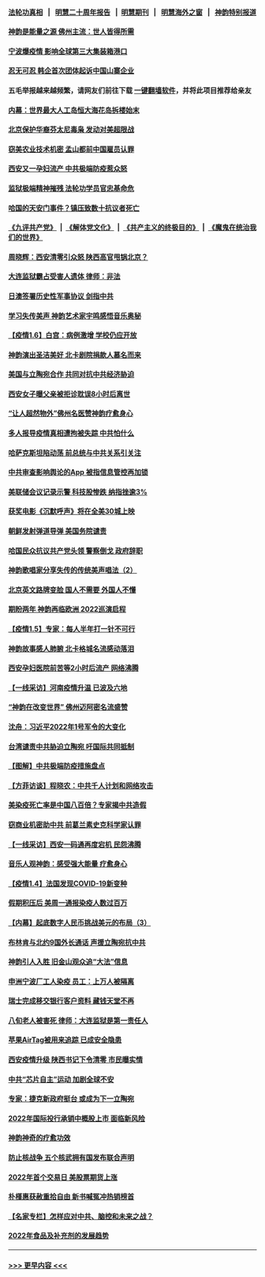 #### [法轮功真相](https://github.com/gfw-breaker/truth/blob/master/README.md?t=0) &nbsp;&nbsp;|&nbsp;&nbsp; [明慧二十周年报告](https://github.com/gfw-breaker/mh-reports/blob/master/README.md?t=0) &nbsp;&nbsp;|&nbsp;&nbsp;[明慧期刊](https://github.com/gfw-breaker/mh-qikan) &nbsp;&nbsp;|&nbsp;&nbsp; [明慧海外之窗](https://github.com/gfw-breaker/mh-news/blob/master/README.md?t=0) &nbsp;&nbsp;|&nbsp;&nbsp; [神韵特别报道](https://github.com/gfw-breaker/mh-news/blob/master/shenyun.md?t=0)
#### [神韵是能量之源 佛州主流：世人皆得所需](../pages/nf4514/n13487943.md?t=01071750) 
#### [宁波爆疫情 影响全球第三大集装箱港口](../pages/nf4514/n13487619.md?t=01071750) 
#### [忍无可忍 韩企首次团体起诉中国山寨企业](../pages/nf4514/n13487527.md?t=01071750) 
#### 五毛举报越来越频繁，请网友们前往下载 [一键翻墙软件](https://github.com/gfw-breaker/ssr-accounts)，并将此项目推荐给亲友
#### [内幕：世界最大人工岛恒大海花岛拆楼始末](../pages/nf4514/n13487429.md?t=01071750) 
#### [北京保护华裔芬太尼毒枭 发动对美超限战](../pages/nf4514/n13487256.md?t=01071750) 
#### [窃美农业技术机密 孟山都前中国雇员认罪](../pages/nf4514/n13487190.md?t=01071750) 
#### [西安又一孕妇流产 中共极端防疫惹众怒](../pages/nf4514/n13486795.md?t=01071750) 
#### [监狱极端精神摧残 法轮功学员官忠基命危](../pages/nf4514/n13486254.md?t=01071750) 
#### [哈国的天安门事件？镇压致数十抗议者死亡](../pages/nf4514/n13486715.md?t=01071750) 
#### [《九评共产党》](https://github.com/begood0513/9ping.md/blob/master/README.md) &nbsp;|&nbsp; [《解体党文化》](../../../../jtdwh.md/blob/master/README.md)  &nbsp;|&nbsp; [《共产主义的终极目的》](../../../../gczydzjmd.md/blob/master/README.md) &nbsp;|&nbsp; [《魔鬼在统治我们的世界》](../../../../mgztzwmdsj.md/blob/master/README.md) 
#### [周晓辉：西安清零引众怒 陕西高官甩锅北京？](../pages/nf4514/n13484627.md?t=01071750) 
#### [大连监狱霸占受害人遗体 律师：非法](../pages/nf4514/n13481295.md?t=01071750) 
#### [日澳签署历史性军事协议 剑指中共](../pages/nf4514/n13486451.md?t=01071750) 
#### [学习失传美声 神韵艺术家宇鸣感悟音乐奥秘](../pages/nf4514/n13470394.md?t=01071750) 
#### [【疫情1.6】白宫：病例激增 学校仍应开放](../pages/nf4514/n13485796.md?t=01071750) 
#### [神韵演出圣洁美好 北卡剧院捐款人慕名而来](../pages/nf4514/n13485816.md?t=01071750) 
#### [美国与立陶宛合作 共同对抗中共经济胁迫](../pages/nf4514/n13485590.md?t=01071750) 
#### [西安女子曝父亲被拒诊耽误8小时后离世](../pages/nf4514/n13485624.md?t=01071750) 
#### [“让人超然物外”佛州名医赞神韵疗愈身心](../pages/nf4514/n13485449.md?t=01071750) 
#### [多人报导疫情真相遭拘被失踪 中共怕什么](../pages/nf4514/n13484289.md?t=01071750) 
#### [哈萨克斯坦陷动荡 前总统与中共关系引关注](../pages/nf4514/n13484630.md?t=01071750) 
#### [中共审查影响舆论的App 被指信息管控再加锁](../pages/nf4514/n13484759.md?t=01071750) 
#### [美联储会议记录示警 科技股惨跌 纳指挫逾3%](../pages/nf4514/n13484813.md?t=01071750) 
#### [获奖电影《沉默呼声》将在全美30城上映](../pages/nf4514/n13483949.md?t=01071750) 
#### [朝鲜发射弹道导弹 美国务院谴责](../pages/nf4514/n13484291.md?t=01071750) 
#### [哈国民众抗议共产党头领 警察倒戈 政府辞职](../pages/nf4514/n13484274.md?t=01071750) 
#### [神韵歌唱家分享失传的传统美声唱法（2）](../pages/nf4514/n13484184.md?t=01071750) 
#### [北京英文路牌变脸 国人不需要 外国人不懂](../pages/nf4514/n13484069.md?t=01071750) 
#### [期盼两年 神韵再临欧洲 2022巡演启程](../pages/nf4514/n13484097.md?t=01071750) 
#### [【疫情1.5】专家：每人半年打一针不可行](../pages/nf4514/n13483259.md?t=01071750) 
#### [神韵故事感人肺腑 北卡格城名流感动落泪](../pages/nf4514/n13483252.md?t=01071750) 
#### [西安孕妇医院前苦等2小时后流产 网络沸腾](../pages/nf4514/n13482531.md?t=01071750) 
#### [【一线采访】河南疫情升温 已波及六地](../pages/nf4514/n13483086.md?t=01071750) 
#### [“神韵在改变世界” 佛州迈阿密名流盛赞](../pages/nf4514/n13482949.md?t=01071750) 
#### [沈舟：习近平2022年1号军令的大变化](../pages/nf4514/n13482815.md?t=01071750) 
#### [台湾谴责中共胁迫立陶宛 吁国际共同抵制](../pages/nf4514/n13480892.md?t=01071750) 
#### [【图解】中共极端防疫措施盘点](../pages/nf4514/n13482429.md?t=01071750) 
#### [【方菲访谈】程晓农：中共千人计划和网络攻击](../pages/nf4514/n13481553.md?t=01071750) 
#### [美染疫死亡率是中国八百倍？专家揭中共造假](../pages/nf4514/n13481925.md?t=01071750) 
#### [窃商业机密助中共 前葛兰素史克科学家认罪](../pages/nf4514/n13481789.md?t=01071750) 
#### [【一线采访】西安一码通再度宕机 民怨沸腾](../pages/nf4514/n13481570.md?t=01071750) 
#### [音乐人观神韵：感受强大能量 疗愈身心](../pages/nf4514/n13476958.md?t=01071750) 
#### [【疫情1.4】法国发现COVID-19新变种](../pages/nf4514/n13480780.md?t=01071750) 
#### [假期积压后 美周一通报染疫人数过百万](../pages/nf4514/n13480750.md?t=01071750) 
#### [【内幕】起底数字人民币挑战美元的布局（3）](../pages/nf4514/n13475457.md?t=01071750) 
#### [布林肯与北约9国外长通话 声援立陶宛抗中共](../pages/nf4514/n13480218.md?t=01071750) 
#### [神韵引人入胜 旧金山观众追“大法”信息](../pages/nf4514/n13480838.md?t=01071750) 
#### [申洲宁波厂工人染疫 员工：上万人被隔离](../pages/nf4514/n13480216.md?t=01071750) 
#### [瑞士完成移交银行客户资料 藏钱天堂不再](../pages/nf4514/n13480256.md?t=01071750) 
#### [八旬老人被害死 律师：大连监狱是第一责任人](../pages/nf4514/n13478838.md?t=01071750) 
#### [苹果AirTag被用来追踪 已成安全隐患](../pages/nf4514/n13480134.md?t=01071750) 
#### [西安疫情升级 陕西书记下令清零 市民曝实情](../pages/nf4514/n13479535.md?t=01071750) 
#### [中共“芯片自主”运动 加剧全球不安](../pages/nf4514/n13479938.md?t=01071750) 
#### [专家：捷克新政府挺台 或成为下一立陶宛](../pages/nf4514/n13479422.md?t=01071750) 
#### [2022年国际投行承销中概股上市 面临新风险](../pages/nf4514/n13479715.md?t=01071750) 
#### [神韵神奇的疗愈功效](../pages/nf4514/n13470258.md?t=01071750) 
#### [防止核战争 五个核武拥有国发布联合声明](../pages/nf4514/n13479379.md?t=01071750) 
#### [2022年首个交易日 美股票期货上涨](../pages/nf4514/n13479145.md?t=01071750) 
#### [朴槿惠获赦重拾自由 新书喊冤冲热销榜首](../pages/nf4514/n13479164.md?t=01071750) 
#### [【名家专栏】怎样应对中共、脑控和未来之战？](../pages/nf4514/n13478963.md?t=01071750) 
#### [2022年食品及补充剂的发展趋势](../pages/nf4514/n13478947.md?t=01071750) 

----
#### [ >>> 更早内容 <<< ](../indexes/nf4514-earlier.md)
